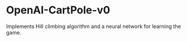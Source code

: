 # OpenAI-CartPole-v0
Implements Hill climbing algorithm and a neural network for learning the game.
